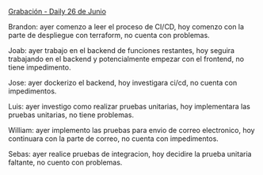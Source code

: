 [Grabación - Daily 26 de Junio](https://drive.google.com/file/d/1KMKs4slhRO_BfZsG7v5ovCeogMR9PhYk/view?usp=sharing)

Brandon: ayer comenzo a leer el proceso de CI/CD, hoy comenzo con la parte de despliegue con terraform, no cuenta con problemas.

Joab: ayer trabajo en el backend de funciones restantes, hoy seguira trabajando en el backend y potencialmente empezar con el frontend, no tiene impedimento.

Jose: ayer dockerizo el backend, hoy investigara ci/cd, no cuenta con impedimentos.

Luis: ayer investigo como realizar pruebas unitarias, hoy implementara las pruebas unitarias, no tiene problemas.

William: ayer implemento las pruebas para envio de correo electronico, hoy continuara con la parte de correo, no cuenta con impedimentos.

Sebas: ayer realice pruebas de integracion, hoy decidire la prueba unitaria faltante, no cuento con problemas.
